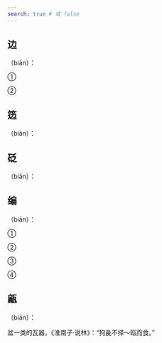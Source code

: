 ```yaml
---
search: true # 或 false
---
```


## 边

（biān）：

➀

➁

## 笾

（biān）：

## 砭

（biān）：

## 编

（biān）：

➀

➁

➂

➃

## 甂

（biān）：

盆一类的瓦器。《淮南子·说林》：“狗彘不择～瓯而食。”